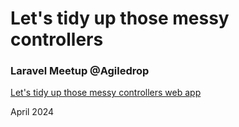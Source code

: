 # Let's tidy up those messy controllers

### Laravel Meetup @Agiledrop

[Let's tidy up those messy controllers web app](https://let-us-tidy-up-those-messy-controllers.jcergolj.me.uk/)

April 2024
